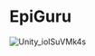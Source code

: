 # EpiGuru
![Unity_ioISuVMk4s](https://github.com/rE4zon/EpiGuru/assets/108632051/ee9a6bfa-fe91-4dcc-9d49-65bf0a22ba6e)
